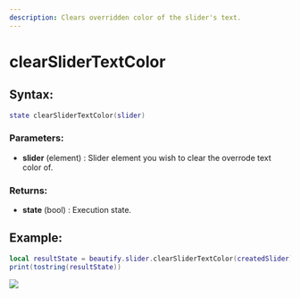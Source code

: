 ```yaml
---
description: Clears overridden color of the slider's text.
---
```


# clearSliderTextColor

## **Syntax:**

```lua
state clearSliderTextColor(slider)
```

### **Parameters:**

* **slider** \(element\) : Slider element you wish to clear the overrode text color of.

### **Returns:**

* **state** \(bool\) : Execution state.

## **Example:**

```lua
local resultState = beautify.slider.clearSliderTextColor(createdSlider)
print(tostring(resultState))
```

![](https://github.com/OvileAmriam/MTA-Beautify-Library/tree/60e590ef9cd2e820610a4350655598c6ddca3b80/.gitbook/assets/clearslidertextcolor.png)

